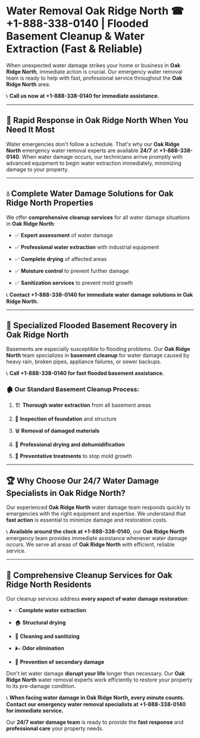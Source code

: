 # Water Removal Oak Ridge North ☎ +1-888-338-0140 | Flooded Basement Cleanup & Water Extraction (Fast & Reliable)

When unexpected water damage strikes your home or business in **Oak Ridge North**, immediate action is crucial. Our emergency water removal team is ready to help with fast, professional service throughout the **Oak Ridge North** area. 

📞 **Call us now at +1-888-338-0140 for immediate assistance.**
---
## 🚀 Rapid Response in Oak Ridge North When You Need It Most
Water emergencies don't follow a schedule. That's why our **Oak Ridge North** emergency water removal experts are available **24/7** at **+1-888-338-0140**. When water damage occurs, our technicians arrive promptly with advanced equipment to begin water extraction immediately, minimizing damage to your property.
---
## 💧 Complete Water Damage Solutions for Oak Ridge North Properties
We offer **comprehensive cleanup services** for all water damage situations in **Oak Ridge North**:
- ✅ **Expert assessment** of water damage  
- ✅ **Professional water extraction** with industrial equipment  
- ✅ **Complete drying** of affected areas  
- ✅ **Moisture control** to prevent further damage  
- ✅ **Sanitization services** to prevent mold growth  
📞 **Contact +1-888-338-0140 for immediate water damage solutions in Oak Ridge North.**
---
## 🌊 Specialized Flooded Basement Recovery in Oak Ridge North
Basements are especially susceptible to flooding problems. Our **Oak Ridge North** team specializes in **basement cleanup** for water damage caused by heavy rain, broken pipes, appliance failures, or sewer backups. 
📞 **Call +1-888-338-0140 for fast flooded basement assistance.**
### 🏚️ Our Standard Basement Cleanup Process:
1. 🏗️ **Thorough water extraction** from all basement areas  
2. 🔎 **Inspection of foundation** and structure  
3. 🗑️ **Removal of damaged materials**  
4. 💨 **Professional drying and dehumidification**  
5. 🚫 **Preventative treatments** to stop mold growth  
---
## 🏆 Why Choose Our 24/7 Water Damage Specialists in Oak Ridge North?
Our experienced **Oak Ridge North** water damage team responds quickly to emergencies with the right equipment and expertise. We understand that **fast action** is essential to minimize damage and restoration costs.
📞 **Available around the clock at +1-888-338-0140**, our **Oak Ridge North** emergency team provides immediate assistance whenever water damage occurs. We serve all areas of **Oak Ridge North** with efficient, reliable service.
---
## 🧹 Comprehensive Cleanup Services for Oak Ridge North Residents
Our cleanup services address **every aspect of water damage restoration**:
- 💧 **Complete water extraction**  
- 🏠 **Structural drying**  
- 🧼 **Cleaning and sanitizing**  
- 🌬️ **Odor elimination**  
- 🚫 **Prevention of secondary damage**  
Don't let water damage **disrupt your life** longer than necessary. Our **Oak Ridge North** water removal experts work efficiently to restore your property to its pre-damage condition.
📞 **When facing water damage in Oak Ridge North, every minute counts. Contact our emergency water removal specialists at +1-888-338-0140 for immediate service.**
Our **24/7 water damage team** is ready to provide the **fast response** and **professional care** your property needs.
